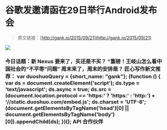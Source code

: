# 谷歌发邀请函在29日举行Android发布会

> 原文链接：[http://gank.io/2015/09/21](http://gank.io/2015/09/21)

![](http://ww4.sinaimg.cn/large/7a8aed7bgw1ew9t261psfj20p00gxq4r.jpg)

### 今日话题：新 Nexus 要来了，买还是不买？                                                                        “重磅！王岐山怎么看中国社会的“不平等”问题”                                                                                            周末来了，周末的安排是？                                                                                    匠心写作新文推荐：                                                                                var duoshuoQuery = {short_name: "gank"};    (function () {        var ds = document.createElement('script');        ds.type = 'text/javascript';        ds.async = true;        ds.src = (document.location.protocol == 'https:' ? 'https:' : 'http:') + '//static.duoshuo.com/embed.js';        ds.charset = 'UTF-8';        (document.getElementsByTagName('head')[0]        || document.getElementsByTagName('body')[0]).appendChild(ds);    })();                                API                            合作伙伴                                    



